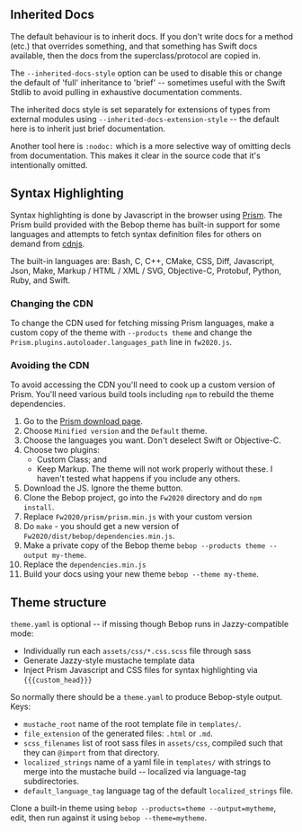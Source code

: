 ## Inherited Docs

The default behaviour is to inherit docs.  If you don't write docs for a method
(etc.) that overrides something, and that something has Swift docs available,
then the docs from the superclass/protocol are copied in.

The `--inherited-docs-style` option can be used to disable this or change the
default of 'full' inheritance to 'brief' -- sometimes useful with the Swift
Stdlib to avoid pulling in exhaustive documentation comments.

The inherited docs style is set separately for extensions of types from
external modules using `--inherited-docs-extension-style` -- the default here is
to inherit just brief documentation.

Another tool here is `:nodoc:` which is a more selective way of omitting decls
from documentation.  This makes it clear in the source code that it's
intentionally omitted.

## Syntax Highlighting

Syntax highlighting is done by Javascript in the browser using
[Prism](https://prismjs.com).  The Prism build provided with the Bebop theme has
built-in support for some languages and attempts to fetch syntax definition
files for others on demand from [cdnjs](https://cdnjs.com).

The built-in languages are: Bash, C, C++, CMake, CSS, Diff, Javascript, Json,
Make, Markup / HTML / XML / SVG, Objective-C, Protobuf, Python, Ruby, and Swift.

### Changing the CDN

To change the CDN used for fetching missing Prism languages, make a custom
copy of the theme with `--products theme` and change the
`Prism.plugins.autoloader.languages_path` line in `fw2020.js`.

### Avoiding the CDN

To avoid accessing the CDN you'll need to cook up a custom version of Prism.
You'll need various build tools including `npm` to rebuild the theme dependencies.

1. Go to the [Prism download page](https://prismjs.com/download.html).
2. Choose `Minified version` and the `Default` theme.
3. Choose the languages you want.  Don't deselect Swift or Objective-C.
4. Choose two plugins:
    * Custom Class; and
    * Keep Markup.
   The theme will not work properly without these.  I haven't tested what
   happens if you include any others.
5. Download the JS.  Ignore the theme button.
6. Clone the Bebop project, go into the `Fw2020` directory and do `npm install`.
7. Replace `Fw2020/prism/prism.min.js` with your custom version
8. Do `make` - you should get a new version of `Fw2020/dist/bebop/dependencies.min.js`.
9. Make a private copy of the Bebop theme `bebop --products theme --output my-theme`.
10. Replace the `dependencies.min.js` 
11. Build your docs using your new theme `bebop --theme my-theme`.

## Theme structure

`theme.yaml` is optional -- if missing though Bebop runs in Jazzy-compatible mode:
* Individually run each `assets/css/*.css.scss` file through sass
* Generate Jazzy-style mustache template data
* Inject Prism Javascript and CSS files for syntax highlighting via `{{{custom_head}}}`

So normally there should be a `theme.yaml` to produce Bebop-style output.  Keys:
* `mustache_root` name of the root template file in `templates/`.
* `file_extension` of the generated files: `.html` or `.md`.
* `scss_filenames` list of root sass files in `assets/css`, compiled such that
  they can `@import` from that directory.
* `localized_strings` name of a yaml file in `templates/` with strings to merge
  into the mustache build -- localized via language-tag subdirectories.
* `default_language_tag` language tag of the default `localized_strings` file.

Clone a built-in theme using `bebop --products=theme --output=mytheme`, edit, then
run against it using `bebop --theme=mytheme`.

